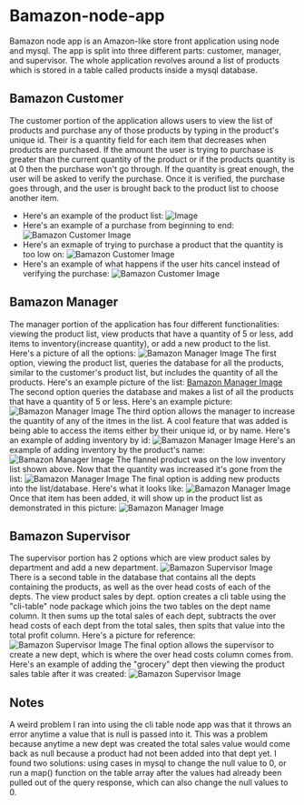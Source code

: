 # Bamazon-node-app
Bamazon node app is an Amazon-like store front application using node and mysql.
The app is split into three different parts: customer, manager, and supervisor. The whole application revolves around a list of products which is stored in a table called products inside a mysql database. 

## Bamazon Customer
The customer portion of the application allows users to view the list of products and purchase any of those products by typing in the product's unique id. Their is a quantity field for each item that decreases when products are purchased. If the amount the user is trying to purchase is greater than the current quantity of the product or if the products quantity is at 0 then the purchase won't go through. If the quantity is great enough, the user will be asked to verify the purchase. Once it is verified, the purchase goes through, and the user is brought back to the product list to choose another item.
* Here's an example of the product list:
     ![Image](https://github.com/brandolern/bamazon-node-app/blob/master/images/bcust1.png)
* Here's an example of a purchase from beginning to end:
     ![Bamazon Customer Image](https://github.com/brandolern/bamazon-node-app/blob/master/images/bcust2.png)
* Here's an exmaple of trying to purchase a product that the quantity is too low on:
     ![Bamazon Customer Image](https://github.com/brandolern/bamazon-node-app/blob/master/images/bcust3.png)
* Here's an example of what happens if the user hits cancel instead of verifying the purchase:
     ![Bamazon Customer Image](https://github.com/brandolern/bamazon-node-app/blob/master/images/bcust4.png)

## Bamazon Manager
The manager portion of the application has four different functionalities: viewing the product list, view products that have a quantity of 5 or less, add items to inventory(increase quantity), or add a new product to the list. Here's a picture of all the options:
![Bamazon Manager Image](https://github.com/brandolern/bamazon-node-app/blob/master/images/manager1.png)
The first option, viewing the product list, queries the database for all the products, similar to the customer's product list, but includes the quantity of all the products. Here's an example picture of the list: 
[Bamazon Manager Image](https://github.com/brandolern/bamazon-node-app/blob/master/images/manager2.png)
The second option queries the database and makes a list of all the products that have a quantity of 5 or less. Here's an example picture: 
![Bamazon Manager Image](https://github.com/brandolern/bamazon-node-app/blob/master/images/manager3.png)
The third option allows the manager to increase the quantity of any of the itmes in the list. A cool feature that was added is being able to access the items either by their unique id, or by name. Here's an example of adding inventory by id: 
 ![Bamazon Manager Image](https://github.com/brandolern/bamazon-node-app/blob/master/images/manager4.png)
 Here's an example of adding inventory by the product's name: 
 ![Bamazon Manager Image](https://github.com/brandolern/bamazon-node-app/blob/master/images/manager8.png)
 The flannel product was on the low inventory list shown above. Now that the quantity was increased it's gone from the list:
 ![Bamazon Manager Image](https://github.com/brandolern/bamazon-node-app/blob/master/images/manager9.png)
 The final option is adding new products into the list/database. Here's what it looks like: 
 ![Bamazon Manager Image](https://github.com/brandolern/bamazon-node-app/blob/master/images/manager5.png)
 Once that item has been added, it will show up in the product list as demonstrated in this picture: 
 ![Bamazon Manager Image](https://github.com/brandolern/bamazon-node-app/blob/master/images/manager6.png)

 ## Bamazon Supervisor
 The supervisor portion has 2 options which are view product sales by department and add a new department. 
![Bamazon Supervisor Image](https://github.com/brandolern/bamazon-node-app/blob/master/images/supervisor1.png)
 There is a second table in the database that contains all the depts containing the products, as well as the over head costs of each of the depts. The view product sales by dept. option creates a cli table using the "cli-table" node package which joins the two tables on the dept name column. It then sums up the total sales of each dept, subtracts the over head costs of each dept from the total sales, then spits that value into the total profit column. Here's a picture for reference: 
![Bamazon Supervisor Image](https://github.com/brandolern/bamazon-node-app/blob/master/images/supervisor2.png)
The final option allows the supervisor to create a new dept, which is where the over head costs column comes from. Here's an example of adding the "grocery" dept then viewing the product sales table after it was created:
  ![Bamazon Supervisor Image](https://github.com/brandolern/bamazon-node-app/blob/master/images/supervisor3.png)

## Notes
A weird problem I ran into using the cli table node app was that it throws an error anytime a value that is null is passed into it. This was a problem because anytime a new dept was created the total sales value would come back as null because a product had not been added into that dept yet. I found two solutions: using cases in mysql to change the null value to 0, or run a map() function on the table array after the values had already been pulled out of the query response, which can also change the null values to 0. 


